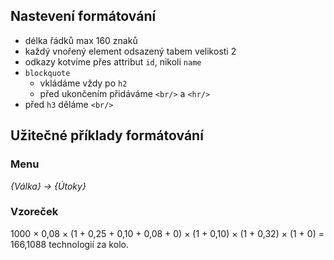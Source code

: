 ## Nastevení formátování

- délka řádků max 160 znaků
- každý vnořený element odsazený tabem velikosti 2
- odkazy kotvíme přes attribut `id`, nikoli `name`
- `blockquote`
  - vkládáme vždy po `h2`
  - před ukončením přidáváme `<br/>` a `<hr/>`
- před `h3` děláme `<br/>`

## Užitečné příklady formátování

### Menu
<em>{Válka} → {Útoky}</em>

### Vzoreček
1000 × 0,08 × (1 + 0,25 + 0,10 + 0,08 + 0) × (1 + 0,10) × (1 + 0,32) × (1 + 0) = 166,1088 technologií za kolo.
